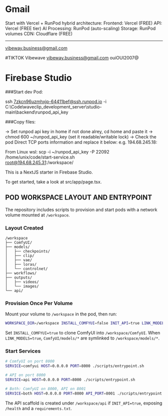 # Gmail

Start with Vercel + RunPod hybrid architecture:
Frontend: Vercel (FREE)
API: Vercel (FREE tier)
AI Processing: RunPod (auto-scaling)
Storage: RunPod volumes
CDN: Cloudflare (FREE)

_________________________________________________________________________________

vibeway.business@gmail.com


#TIKTOK 
Vibewave
vibeway.business@gmail.com
ouiOUI2007@





# Firebase Studio

###Start dev Pod:

ssh 7zkcn96uzmhxjp-64411bef@ssh.runpod.io -i C:\Code\waveclip_development_server\studio-main\backend\runpod_api_key


###Copy files:

-> Set runpod api key in home if not done alrey, cd home and paste it
-> chmod 600 ~/runpod_api_key (set it readable/writable lock)
-> Check the pod Direct TCP ports information and replace it below:
    e.g.    194.68.245.18:


From Linux wsl:
scp -i ~/runpod_api_key -P 22092 \
    /home/unix/code/start-service.sh \
    root@194.68.245.31:/workspace/



This is a NextJS starter in Firebase Studio.

To get started, take a look at src/app/page.tsx.

## POD WORKSPACE LAYOUT AND ENTRYPOINT

The repository includes scripts to provision and start pods with a network volume mounted at `/workspace`.

### Layout Created

```
/workspace
├── ComfyUI/
├── models/
│   ├── checkpoints/
│   ├── clip/
│   ├── vae/
│   ├── loras/
│   └── controlnet/
├── workflows/
├── outputs/
│   ├── videos/
│   └── images/
└── api/
```

### Provision Once Per Volume

Mount your volume to `/workspace` in the pod, then run:

```bash
WORKSPACE_DIR=/workspace INSTALL_COMFYUI=false INIT_API=true LINK_MODELS=true ./scripts/provision_workspace.sh
```

Set `INSTALL_COMFYUI=true` to clone ComfyUI into `/workspace/ComfyUI`. When `LINK_MODELS=true`, `ComfyUI/models/*` are symlinked to `/workspace/models/*`.

### Start Services

```bash
# ComfyUI on port 8000
SERVICE=comfyui HOST=0.0.0.0 PORT=8000 ./scripts/entrypoint.sh

# API on port 8000
SERVICE=api HOST=0.0.0.0 PORT=8000 ./scripts/entrypoint.sh

# Both: ComfyUI on 8000, API on 8001
SERVICE=both HOST=0.0.0.0 PORT=8000 API_PORT=8001 ./scripts/entrypoint.sh
```

The API scaffold is created under `/workspace/api` if `INIT_API=true`, exposing `/health` and a `requirements.txt`.

